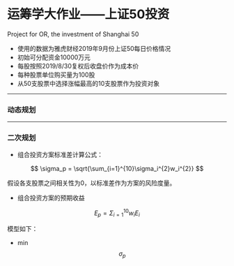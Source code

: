 # 运筹学大作业——上证50投资
Project for OR, the investment of Shanghai 50

+ 使用的数据为雅虎财经2019年9月份上证50每日价格情况
+ 初始可分配资金10000万元
+ 每股按照2019/8/30复权后收盘价作为成本价
+ 每种股票单位购买量为100股
+ 从50支股票中选择涨幅最高的10支股票作为投资对象

---

### 动态规划

---

### 二次规划

+ 组合投资方案标准差计算公式：

$$
\sigma_p = \sqrt{\sum_{i=1}^{10}\sigma_i^{2}w_i^{2}}
$$

假设各支股票之间相关性为0，以标准差作为方案的风险度量。
+ 组合投资方案的预期收益

$$
E_p = \Sigma_{i=1}^{10}w_{i}E_{i}
$$

模型如下：
+   min   $$\sigma_p$$

